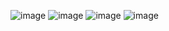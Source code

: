 ![image](https://user-images.githubusercontent.com/34793005/205455098-fbe5c504-c119-4bc5-88c1-3892705ebb58.png)
![image](https://user-images.githubusercontent.com/34793005/205355736-7d2a4418-8492-4b64-9f3c-b9ccf4bb5a97.png)
![image](https://user-images.githubusercontent.com/34793005/205355494-ce01091c-ab4f-4359-a2c4-84dbb0c0b7d9.png)
![image](https://user-images.githubusercontent.com/34793005/205355513-8c2aa32e-9ea6-4b8c-99ce-e95cad4e4bb7.png)
